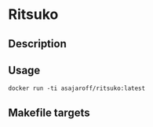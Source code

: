 # Ritsuko

## Description

## Usage

```
docker run -ti asajaroff/ritsuko:latest
```

## Makefile targets

## 
